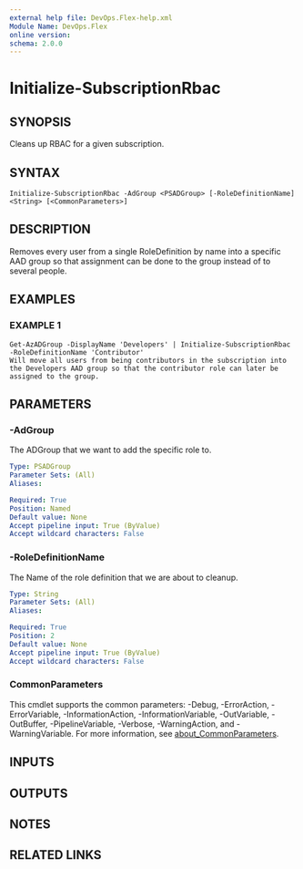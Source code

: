 ```yaml
---
external help file: DevOps.Flex-help.xml
Module Name: DevOps.Flex
online version:
schema: 2.0.0
---
```


# Initialize-SubscriptionRbac

## SYNOPSIS
Cleans up RBAC for a given subscription.

## SYNTAX

```
Initialize-SubscriptionRbac -AdGroup <PSADGroup> [-RoleDefinitionName] <String> [<CommonParameters>]
```

## DESCRIPTION
Removes every user from a single RoleDefinition by name into a specific AAD group so that assignment can be done to the group instead of to several people.

## EXAMPLES

### EXAMPLE 1
```
Get-AzADGroup -DisplayName 'Developers' | Initialize-SubscriptionRbac -RoleDefinitionName 'Contributor'
Will move all users from being contributors in the subscription into the Developers AAD group so that the contributor role can later be assigned to the group.
```

## PARAMETERS

### -AdGroup
The ADGroup that we want to add the specific role to.

```yaml
Type: PSADGroup
Parameter Sets: (All)
Aliases:

Required: True
Position: Named
Default value: None
Accept pipeline input: True (ByValue)
Accept wildcard characters: False
```

### -RoleDefinitionName
The Name of the role definition that we are about to cleanup.

```yaml
Type: String
Parameter Sets: (All)
Aliases:

Required: True
Position: 2
Default value: None
Accept pipeline input: True (ByValue)
Accept wildcard characters: False
```

### CommonParameters
This cmdlet supports the common parameters: -Debug, -ErrorAction, -ErrorVariable, -InformationAction, -InformationVariable, -OutVariable, -OutBuffer, -PipelineVariable, -Verbose, -WarningAction, and -WarningVariable. For more information, see [about_CommonParameters](http://go.microsoft.com/fwlink/?LinkID=113216).

## INPUTS

## OUTPUTS

## NOTES

## RELATED LINKS
